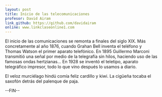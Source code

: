 ```yaml
---
layout: post
title: Inicio de las telecomunicaciones
profesor: David Airam
link_github: https://github.com/davidairam
online: www.linkclaseonline1.com
---
```


El inicio de las comunicaciones se remonta a finales del siglo  XIX. Más concretamente al año 1876, cuando Grahan Bell inventa el teléfono y Thomas Watson el primer aparato telefónico. En 1895 Guillermo Marconi transmitió una señal por medio de la telegrafía sin hilos, haciendo uso de las famosas ondas hertzianas... En 1928 se inventó el teletipo, aparato telegráfico impresor, todo lo que vino después lo usamos a diario.



El veloz murciélago hindú comía feliz cardillo y kiwi. La cigüeña tocaba el saxofón detrás del palenque de paja.

--FIN--